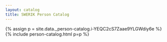 ```yaml
---
layout: catalog
title: SWERIK Person Catalog
---
```

{% assign p = site.data._person-catalog.i-YEQC2cS7Zaae9YLGWdiy6e %}
{% include person-catalog.html p=p %}

